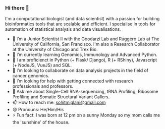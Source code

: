 ### Hi there 👋

I'm a computational biologist (and data scientist) with a passion for building bioinformatics tools that are scalable and efficient. I specialise in tools for automation of statistical analysis and data visualisations.

- 🔭 I’m a Junior Scientist II with the Goodarzi Lab and Ruggero Lab at The University of California, San Francisco. I'm also a Research Collaborator at the University of Chicago and Trex Bio.
- 🌱 I’m currently learning Genomics, Immunology and Advanced Python.
- :notebook: I am proficienct in Python (+ Flask/ Django), R (+ RShiny), Javascript (+ NodeJS, VueJS) and SQL.
- 👯 I’m looking to collaborate on data analysis projects in the field of cancer genomics.
- 🤔 I’m looking for help with getting connected with research professionals and professors.
- 💬 Ask me about Single-Cell RNA-sequencing, tRNA Profiling, Ribosome Profiling and Somatic Structural Variant Callers.
- 📫 How to reach me: sohitmiglani@gmail.com
- 😄 Pronouns: He/Him/His
- ⚡ Fun fact: I was born at 12 pm on a sunny Monday so my mom calls me the 'sunshine' of the house.
